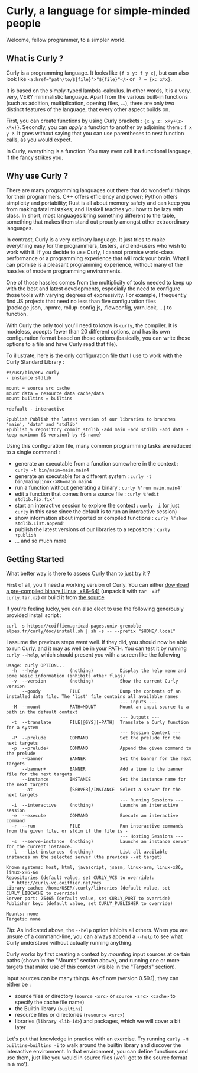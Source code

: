 # Curly, a language for simple-minded people

Welcome, fellow programmer, to a simpler world.

What is Curly ?
---------------

Curly is a programming language. It looks like `{f x y: f y x}`, but
can also look like `<a:href="path/to/${file}">"${file}"</>` or `_² = {x: x*x}`.

It is based on the simply-typed lambda-calculus. In other words, it is
a very, very, VERY minimalistic language. Apart from the various
built-in functions (such as addition, multiplication, opening files,
...), there are only two distinct features of the language, that every
other aspect builds on.

First, you can create functions by using Curly brackets : `{x y z:
x+y+(z-x*x)}`. Secondly, you can *apply* a function to another by
adjoining them : `f x y z`. It goes without saying that you can use
parentheses to nest function calls, as you would expect.

In Curly, everything is a function. You may even call it a functional
language, if the fancy strikes you. 

Why use Curly ?
---------------

There are many programming languages out there that do wonderful
things for their programmers. C++ offers efficiency and power; Python
offers simplicity and portability; Rust is all about memory safety and
can keep you from making fatal mistakes; and Haskell teaches you how
to be lazy with class. In short, most languages bring something
different to the table, something that makes them stand out proudly
amongst other extraordinary languages.

In contrast, Curly is a very ordinary language. It just tries to make
everything easy for the programmers, testers, and end-users who wish
to work with it. If you decide to use Curly, I cannot promise
world-class performance or a programming experience that will rock
your brain. What I can promise is a pleasant programming experience,
without many of the hassles of modern programming environments.

One of those hassles comes from the multiplicity of tools needed to
keep up with the best and latest developments, especially the need to
configure those tools with varying degrees of expressivity. For
example, I frequently find JS projects that need no less than five
configuration files (package.json, .npmrc, rollup-config.js,
.flowconfig, yarn.lock, ...) to function.

With Curly the only tool you'll need to know is `curly`, the
compiler. It is modeless, accepts fewer than 20 different options, and
has its own configuration format based on those options (basically,
you can write those options to a file and have Curly read that file).

To illustrate, here is the only configuration file that I use to work
with the Curly Standard Library :

    #!/usr/bin/env curly
    - instance stdlib
    
    mount = source src cache
    mount data = resource data cache/data
    mount builtins = builtins
    
    +default - interactive
    
    ?publish Publish the latest version of our libraries to branches 'main', 'data' and 'stdlib'
    +publish % repository commit stdlib -add main -add stdlib -add data -keep maximum {$ version} by {$ name}

Using this configuration file, many common programming tasks are
reduced to a single command :

  - generate an executable from a function somewhere in the context : `curly -t bin/main=main.main4`
  - generate an executable for a different system : `curly -t bin/main@linux-x86=main.main4`
  - run a function without generating a binary : `curly %'run main.main4'`
  - edit a function that comes from a source file : `curly %'edit stdlib.Fix.fix'`
  - start an interactive session to explore the context : `curly -i` (or just `curly` in this case since the default is to run an interactive session)
  - show information about imported or compiled functions : `curly %'show stdlib.List.append'`
  - publish the latest versions of our libraries to a repository : `curly +publish`
  - ... and so much more

Getting Started
---------------

What better way is there to assess Curly than to just try it ?

First of all, you'll need a working version of Curly. You can either
[download a pre-compiled binary [Linux, x86-64]](../pkg/curly.tar.xz)
(unpack it with `tar -xJf curly.tar.xz`) or build it from [the
source](https://gricad-gitlab.univ-grenoble-alpes.fr/coiffiem/curly)

If you're feeling lucky, you can also elect to use the following
generously provided install script :

    curl -s https://coiffiem.gricad-pages.univ-grenoble-alpes.fr/curly/doc/install.sh | sh -s -- --prefix "$HOME/.local" 

I assume the previous steps went well. If they did, you should now be
able to run Curly, and it may as well be in your PATH. You can test it
by running `curly --help`, which should present you with a screen like the following

    Usage: curly OPTION...
      -h  --help            (nothing)          Display the help menu and some basic information (inhibits other flags)                   
      -v  --version         (nothing)          Show the current Curly version                                                            
          --goody           FILE               Dump the contents of an installed data file. The 'list' file contains all available names
                                               --- Inputs ---                                                                            
      -M  --mount           PATH=MOUNT         Mount an input source to a path in the default context                                    
                                               --- Outputs ---                                                                           
      -t  --translate       FILE[@SYS][=PATH]  Translate a Curly function for a system                                                   
                                               --- Session Context ---                                                                   
      -P  --prelude         COMMAND            Set the prelude for the next targets                                                      
      -p  --prelude+        COMMAND            Append the given command to the prelude                                                   
          --banner          BANNER             Set the banner for the next targets                                                       
          --banner+         BANNER             Add a line to the banner file for the next targets                                        
          --instance        INSTANCE           Set the instance name for the next targets                                                
          --at              [SERVER]/INSTANCE  Select a server for the next targets                                                      
                                               --- Running Sessions ---                                                                  
      -i  --interactive     (nothing)          Launche an interactive session                                                            
      -e  --execute         COMMAND            Execute an interactive command                                                            
      -r  --run             FILE               Run interactive commands from the given file, or stdin if the file is -                   
                                               --- Hosting Sessions ---                                                                  
      -s  --serve-instance  (nothing)          Launche an instance server for the current instance.                                      
      -l  --list-instances  (nothing)          List all available instances on the selected server (the previous --at target)            
    
    Known systems: host, html, javascript, jsasm, linux-arm, linux-x86, linux-x86-64
    Repositories (default value, set CURLY_VCS to override):
      * http://curly-vc.coiffier.net/vcs
    Library cache: /home/USER/.curly/libraries (default value, set CURLY_LIBCACHE to override)
    Server port: 25465 (default value, set CURLY_PORT to override)
    Publisher key: (default value, set CURLY_PUBLISHER to override)
    
    Mounts: none
    Targets: none

_Tip:_ As indicated above, the `--help` option inhibits all
others. When you are unsure of a command-line, you can always append a
`--help` to see what Curly understood without actually running
anything.

Curly works by first creating a context by *mounting* input sources at
certain paths (shown in the "Mounts" section above), and running one
or more targets that make use of this context (visible in the
"Targets" section).

Input sources can be many things. As of now (version 0.59.1), they can either be :

  - source files or directory (`source <src>` or `source <src> <cache>` to specify the cache file name)
  - the Builtin library (`builtins`)
  - resource files or directories (`resource <src>`)
  - libraries (`library <lib-id>`) and packages, which we will cover a bit later

Let's put that knowledge in practice with an exercise. Try running
`curly -M builtins=builtins -i` to walk around the builtin library and
discover the interactive environment. In that environment, you can
define functions and use them, just like you would in source files
(we'll get to the source format in a mo').

